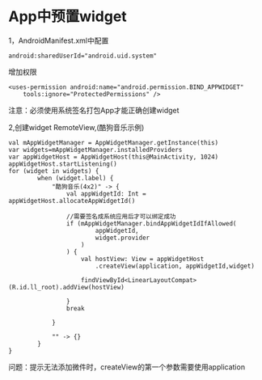 # App中预置widget

1，AndroidManifest.xml中配置

```
android:sharedUserId="android.uid.system"
```

增加权限

```
<uses-permission android:name="android.permission.BIND_APPWIDGET"
    tools:ignore="ProtectedPermissions" />
```

注意：必须使用系统签名打包App才能正确创建widget



2,创建widget RemoteView,(酷狗音乐示例)

```
val mAppWidgetManager = AppWidgetManager.getInstance(this)
var widgets=mAppWidgetManager.installedProviders
var appWidgetHost = AppWidgetHost(this@MainActivity, 1024)
appWidgetHost.startListening()
for (widget in widgets) {
        when (widget.label) {
            "酷狗音乐(4x2)" -> {
                val appWidgetId: Int = appWidgetHost.allocateAppWidgetId()

                //需要签名成系统应用后才可以绑定成功
                if (mAppWidgetManager.bindAppWidgetIdIfAllowed(
                        appWidgetId,
                        widget.provider
                    )
                ) {
                    val hostView: View = appWidgetHost
                        .createView(application, appWidgetId,widget)

                    findViewById<LinearLayoutCompat>(R.id.ll_root).addView(hostView)

                }
                break

            }

            "" -> {}
        }
}
```





问题：提示无法添加微件时，createView的第一个参数需要使用application
